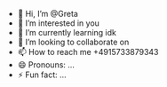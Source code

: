 - 👋 Hi, I’m @Greta
- 👀 I’m interested in you
- 🌱 I’m currently learning idk
- 💞️ I’m looking to collaborate on
- 📫 How to reach me +4915733879343
- 😄 Pronouns: ...
- ⚡ Fun fact: ...

<!---
Greta230710/Greta230710 is a ✨ special ✨ repository because its `README.md` (this file) appears on your GitHub profile.
You can click the Preview link to take a look at your changes.
--->
